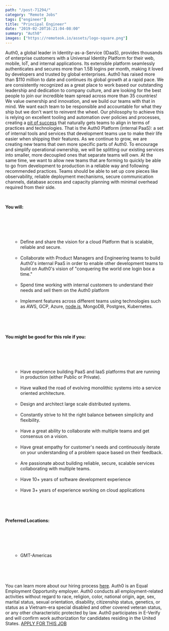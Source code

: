 ```yaml
---
path: "/post-71294/"
category: "Remote Jobs"
tags: ["engineer"]
title: "Principal Engineer"
date: "2019-02-20T16:21:04-08:00"
summary: "Auth0"
images: ["https://remoteok.io/assets/logo-square.png"]
---
```


<p>Auth0, a global leader in Identity-as-a-Service (IDaaS), provides thousands of enterprise customers with a Universal Identity Platform for their web, mobile, IoT, and internal applications. Its extensible platform seamlessly authenticates and secures more than 1.5B logins per month, making it loved by developers and trusted by global enterprises. Auth0 has raised more than $110 million to date and continues its global growth at a rapid pace. We are consistently recognized as a great place to work based our outstanding leadership and dedication to company culture, and are looking for the best people to join our incredible team spread across more than 35 countries! We value ownership and innovation, and we build our teams with that in mind. We want each team to be responsible and accountable for what they ship but we don't want to reinvent the wheel. Our philosophy to achieve this is relying on excellent tooling and automation over policies and processes, creating a&nbsp;<a href="https://medium.com/@ricomariani/the-pit-of-success-cfefc6cb64c8" rel="nofollow">pit of success</a>&nbsp;that naturally gets teams to align in terms of practices and technologies. That is the Auth0 Platform (internal PaaS): a set of internal tools and services that development teams use to make their life easier when shipping their features. As we continue to grow, we are creating new teams that own more specific parts of Auth0. To encourage and simplify operational ownership, we will be splitting our existing services into smaller, more decoupled ones that separate teams will own. At the same time, we want to allow new teams that are forming to quickly be able to go from development to production in a reliable way and following recommended practices. Teams should be able to set up core pieces like observability, reliable deployment mechanisms, secure communication channels, database access and capacity planning with minimal overhead required from their side.</p><br /><p><strong>You will:</strong></p><br /><ul><br /><ul><br /><li>Define and share the vision for a cloud Platform that is scalable, reliable and secure.</li><br /><li>Collaborate with Product Managers and Engineering teams to build Auth0's internal PaaS in order to enable other development teams to build on Auth0's vision of "conquering the world one login box a time."</li><br /><li>Spend time working with internal customers to understand their needs and sell them on the Auth0 platform</li><br /><li>Implement features across different teams using technologies such as AWS, GCP, Azure,&nbsp;<a href="http://node.js/" rel="nofollow">node.js</a>, MongoDB, Postgres, Kubernetes.</li><br /></ul><br /></ul><br /><p><strong>You might be good for this role if you:</strong></p><br /><ul><br /><ul><br /><li>Have experience building PaaS and IaaS platforms that are running in production (either Public or Private).</li><br /><li>Have walked the road of evolving monolithic systems into a service oriented architecture.</li><br /><li>Design and architect large scale distributed systems.</li><br /><li>Constantly strive to hit the right balance between simplicity and flexibility.</li><br /><li>Have a great ability to collaborate with multiple teams and get consensus on a vision.</li><br /><li>Have great empathy for customer's needs and continuously iterate on your understanding of a problem space based on their feedback.</li><br /><li>Are passionate about building reliable, secure, scalable services collaborating with multiple teams.</li><br /><li>Have 10+ years of software development experience</li><br /><li>Have 3+ years of experience working on cloud applications</li><br /></ul><br /></ul><br /><p><strong>Preferred Locations:</strong></p><br /><ul><br /><ul><br /><li>GMT-Americas</li><br /></ul><br /></ul><br /><p>You can learn more about our hiring process&nbsp;<a href="https://auth0.com/blog/how-we-hire-engineers/" rel="nofollow">here</a>. Auth0 is an Equal Employment Opportunity employer. Auth0 conducts all employment-related activities without regard to race, religion, color, national origin, age, sex, marital status, sexual orientation, disability, citizenship status, genetics, or status as a Vietnam-era special disabled and other covered veteran status, or any other characteristic protected by law. Auth0 participates in E-Verify and will confirm work authorization for candidates residing in the United States. <a href="https://jobs.lever.co/auth0/577e4a81-c5bf-438c-ac86-766a597f30bc/apply" rel="nofollow">APPLY FOR THIS JOB</a></p>
